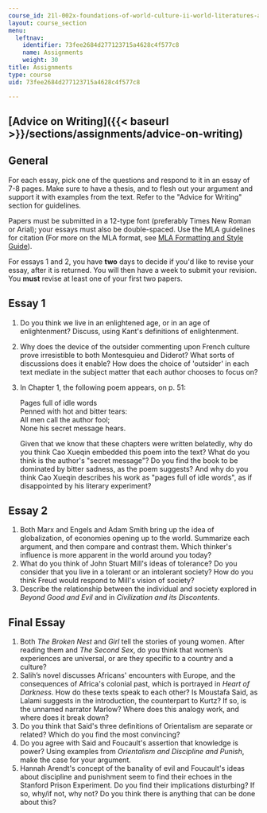 ```yaml
---
course_id: 21l-002x-foundations-of-world-culture-ii-world-literatures-and-texts-spring-2012
layout: course_section
menu:
  leftnav:
    identifier: 73fee2684d277123715a4628c4f577c8
    name: Assignments
    weight: 30
title: Assignments
type: course
uid: 73fee2684d277123715a4628c4f577c8

---
```


[Advice on Writing]({{< baseurl >}}/sections/assignments/advice-on-writing)
---------------------------------------------------------------------------

General
-------

For each essay, pick one of the questions and respond to it in an essay of 7-8 pages. Make sure to have a thesis, and to flesh out your argument and support it with examples from the text. Refer to the "Advice for Writing" section for guidelines.

Papers must be submitted in a 12-type font (preferably Times New Roman or Arial); your essays must also be double-spaced. Use the MLA guidelines for citation (For more on the MLA format, see [MLA Formatting and Style Guide](http://owl.english.purdue.edu/owl/resource/747/01/)).

For essays 1 and 2, you have **two** days to decide if you'd like to revise your essay, after it is returned. You will then have a week to submit your revision. You **must** revise at least one of your first two papers.

Essay 1
-------

1.  Do you think we live in an enlightened age, or in an age of enlightenment? Discuss, using Kant's definitions of enlightenment.
2.  Why does the device of the outsider commenting upon French culture prove irresistible to both Montesquieu and Diderot? What sorts of discussions does it enable? How does the choice of 'outsider' in each text mediate in the subject matter that each author chooses to focus on?
3.  In Chapter 1, the following poem appears, on p. 51:
    
    Pages full of idle words  
    Penned with hot and bitter tears:  
    All men call the author fool;  
    None his secret message hears.
    
    Given that we know that these chapters were written belatedly, why do you think Cao Xueqin embedded this poem into the text? What do you think is the author's "secret message"? Do you find the book to be dominated by bitter sadness, as the poem suggests? And why do you think Cao Xueqin describes his work as "pages full of idle words", as if disappointed by his literary experiment?
    

Essay 2
-------

1.  Both Marx and Engels and Adam Smith bring up the idea of globalization, of economies opening up to the world. Summarize each argument, and then compare and contrast them. Which thinker's influence is more apparent in the world around you today?
2.  What do you think of John Stuart Mill's ideas of tolerance? Do you consider that you live in a tolerant or an intolerant society? How do you think Freud would respond to Mill's vision of society?
3.  Describe the relationship between the individual and society explored in _Beyond Good and Evil_ and in _Civilization and its Discontents_.

Final Essay
-----------

1.  Both _The Broken Nest_ and _Girl_ tell the stories of young women. After reading them and _The Second Sex_, do you think that women’s experiences are universal, or are they specific to a country and a culture?
2.  Salih’s novel discusses Africans' encounters with Europe, and the consequences of Africa's colonial past, which is portrayed in _Heart of Darkness_. How do these texts speak to each other? Is Moustafa Said, as Lalami suggests in the introduction, the counterpart to Kurtz? If so, is the unnamed narrator Marlow? Where does this analogy work, and where does it break down?
3.  Do you think that Said's three definitions of Orientalism are separate or related? Which do you find the most convincing?
4.  Do you agree with Said and Foucault's assertion that knowledge is power? Using examples from _Orientalism and Discipline and Punish_, make the case for your argument.
5.  Hannah Arendt's concept of the banality of evil and Foucault's ideas about discipline and punishment seem to find their echoes in the Stanford Prison Experiment. Do you find their implications disturbing? If so, why/if not, why not? Do you think there is anything that can be done about this?